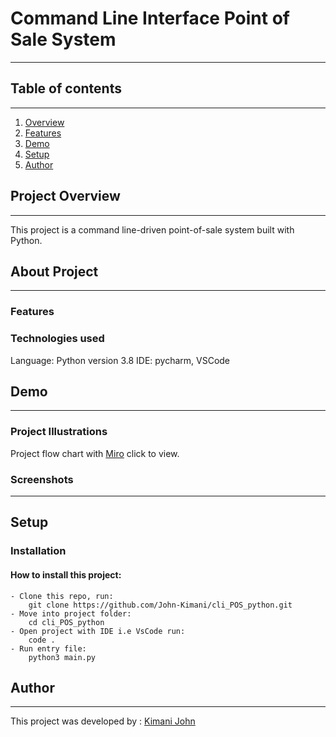 # Command Line Interface Point of Sale System
---
## Table of contents
---
1. [Overview](#project-overview)
2. [Features](#features)
3. [Demo](demo)
4. [Setup](#setup)
5. [Author](#author)

## Project Overview
---
This project is a command line-driven point-of-sale system built with Python. 

##  About Project
---
### Features

### Technologies used
Language: Python version 3.8
IDE: pycharm, VSCode

## Demo
---
### Project Illustrations
Project flow chart with [Miro](https://miro.com/app/board/uXjVPTFk5d4=/?share_link_id=89794991126) click to view.
### Screenshots
---

## Setup

### Installation
#### How to install this project:
    - Clone this repo, run:
        git clone https://github.com/John-Kimani/cli_POS_python.git
    - Move into project folder:
        cd cli_POS_python
    - Open project with IDE i.e VsCode run:
        code .
    - Run entry file:
        python3 main.py

## Author
---
This project was developed by : [Kimani John](https://github.com/John-Kimani)